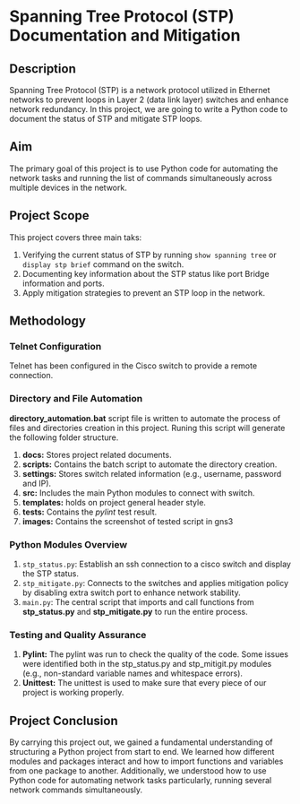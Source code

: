 # Spanning Tree Protocol (STP) Documentation and Mitigation
## Description 
Spanning Tree Protocol (STP) is a network protocol utilized in Ethernet networks to prevent loops in Layer 2 (data link layer) switches and enhance network redundancy.
In this project, we are going to write a Python code to document the status of STP and mitigate STP loops.

## Aim
The primary goal of this project is to use Python code for automating the network tasks and running the list of commands simultaneously across multiple devices in the network.
## Project Scope
This project covers three main taks:
1. Verifying the current status of STP by running ``` show spanning tree ``` or ``` display stp brief``` command on the switch.
2. Documenting key information about the STP status like port Bridge information and ports. 
3. Apply mitigation strategies to prevent an STP loop in the network.
## Methodology
### Telnet Configuration 
Telnet has been configured in the Cisco switch to provide a remote connection.
### Directory and File Automation
__directory_automation.bat__ script file is written to automate the process of files and directories creation in this project. Runing this script will generate the following folder structure.

1. __docs:__ Stores project related documents.
2. __scripts:__ Contains the batch script to automate the directory creation.
3. __settings:__ Stores switch related information (e.g., username, password and IP).
4. __src:__ Includes the main Python modules to connect with switch.
5. __templates:__ holds on project general header style.
6. __tests:__ Contains the *pylint* test result.
7. __images:__ Contains the screenshot of tested script in gns3 
### Python Modules Overview
1. ``stp_status.py``: Establish an ssh connection to a cisco switch and display the STP status.
2. ``stp_mitigate.py``: Connects to the switches and applies mitigation policy by disabling extra switch port to enhance network stability.
3. ``main.py``: The central script that imports and call functions from __stp_status.py__ and __stp_mitigate.py__ to run the entire process.
### Testing and Quality Assurance
 1. __Pylint:__ The pylint was run to check the quality of the code. Some issues were identified both in the stp_status.py and stp_mitigit.py modules (e.g., non-standard variable names and whitespace errors).
 2. __Unittest:__ The unittest is used to make sure that every piece of our project is working properly.

## Project Conclusion 
By carrying this project out, we gained a fundamental understanding of structuring a Python project from start to end. We learned how different modules and packages interact and how to import functions and variables from one package to another. Additionally, we understood how to use Python code for automating network tasks particularly, running several network commands simultaneously.
